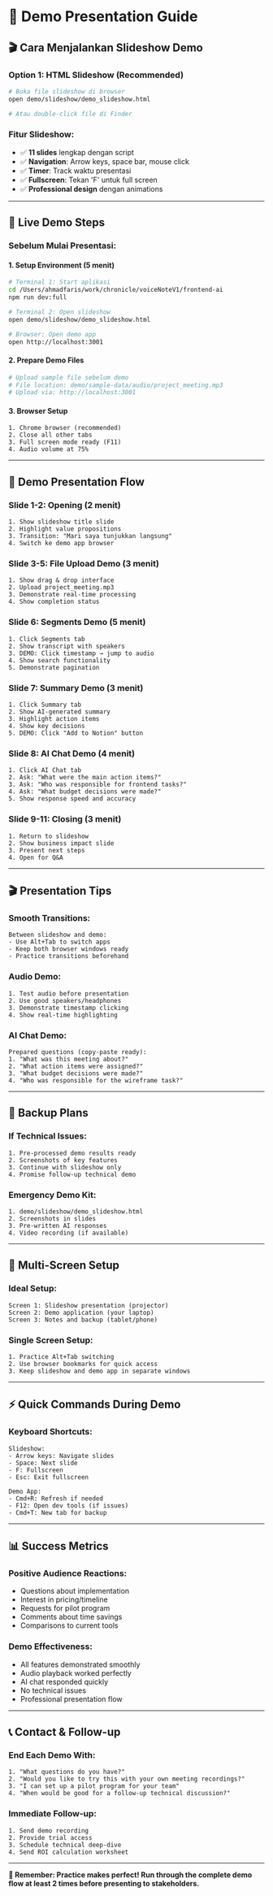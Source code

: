 # 🎯 Demo Presentation Guide

## 🎬 Cara Menjalankan Slideshow Demo

### **Option 1: HTML Slideshow (Recommended)**
```bash
# Buka file slideshow di browser
open demo/slideshow/demo_slideshow.html

# Atau double-click file di Finder
```

### **Fitur Slideshow:**
- ✅ **11 slides** lengkap dengan script
- ✅ **Navigation**: Arrow keys, space bar, mouse click
- ✅ **Timer**: Track waktu presentasi
- ✅ **Fullscreen**: Tekan 'F' untuk full screen
- ✅ **Professional design** dengan animations

---

## 🎤 Live Demo Steps

### **Sebelum Mulai Presentasi:**

#### **1. Setup Environment (5 menit)**
```bash
# Terminal 1: Start aplikasi
cd /Users/ahmadfaris/work/chronicle/voiceNoteV1/frontend-ai
npm run dev:full

# Terminal 2: Open slideshow
open demo/slideshow/demo_slideshow.html

# Browser: Open demo app
open http://localhost:3001
```

#### **2. Prepare Demo Files**
```bash
# Upload sample file sebelum demo
# File location: demo/sample-data/audio/project_meeting.mp3
# Upload via: http://localhost:3001
```

#### **3. Browser Setup**
```
1. Chrome browser (recommended)
2. Close all other tabs
3. Full screen mode ready (F11)
4. Audio volume at 75%
```

---

## 🎯 Demo Presentation Flow

### **Slide 1-2: Opening (2 menit)**
```
1. Show slideshow title slide
2. Highlight value propositions
3. Transition: "Mari saya tunjukkan langsung"
4. Switch ke demo app browser
```

### **Slide 3-5: File Upload Demo (3 menit)**
```
1. Show drag & drop interface
2. Upload project_meeting.mp3
3. Demonstrate real-time processing
4. Show completion status
```

### **Slide 6: Segments Demo (5 menit)**
```
1. Click Segments tab
2. Show transcript with speakers
3. DEMO: Click timestamp → jump to audio
4. Show search functionality
5. Demonstrate pagination
```

### **Slide 7: Summary Demo (3 menit)**
```
1. Click Summary tab
2. Show AI-generated summary
3. Highlight action items
4. Show key decisions
5. DEMO: Click "Add to Notion" button
```

### **Slide 8: AI Chat Demo (4 menit)**
```
1. Click AI Chat tab
2. Ask: "What were the main action items?"
3. Ask: "Who was responsible for frontend tasks?"
4. Ask: "What budget decisions were made?"
5. Show response speed and accuracy
```

### **Slide 9-11: Closing (3 menit)**
```
1. Return to slideshow
2. Show business impact slide
3. Present next steps
4. Open for Q&A
```

---

## 🎬 Presentation Tips

### **Smooth Transitions:**
```
Between slideshow and demo:
- Use Alt+Tab to switch apps
- Keep both browser windows ready
- Practice transitions beforehand
```

### **Audio Demo:**
```
1. Test audio before presentation
2. Use good speakers/headphones
3. Demonstrate timestamp clicking
4. Show real-time highlighting
```

### **AI Chat Demo:**
```
Prepared questions (copy-paste ready):
1. "What was this meeting about?"
2. "What action items were assigned?"
3. "What budget decisions were made?"
4. "Who was responsible for the wireframe task?"
```

---

## 🚨 Backup Plans

### **If Technical Issues:**
```
1. Pre-processed demo results ready
2. Screenshots of key features
3. Continue with slideshow only
4. Promise follow-up technical demo
```

### **Emergency Demo Kit:**
```
1. demo/slideshow/demo_slideshow.html
2. Screenshots in slides
3. Pre-written AI responses
4. Video recording (if available)
```

---

## 📱 Multi-Screen Setup

### **Ideal Setup:**
```
Screen 1: Slideshow presentation (projector)
Screen 2: Demo application (your laptop)
Screen 3: Notes and backup (tablet/phone)
```

### **Single Screen Setup:**
```
1. Practice Alt+Tab switching
2. Use browser bookmarks for quick access
3. Keep slideshow and demo app in separate windows
```

---

## ⚡ Quick Commands During Demo

### **Keyboard Shortcuts:**
```
Slideshow:
- Arrow keys: Navigate slides
- Space: Next slide
- F: Fullscreen
- Esc: Exit fullscreen

Demo App:
- Cmd+R: Refresh if needed
- F12: Open dev tools (if issues)
- Cmd+T: New tab for backup
```

---

## 📊 Success Metrics

### **Positive Audience Reactions:**
- Questions about implementation
- Interest in pricing/timeline
- Requests for pilot program
- Comments about time savings
- Comparisons to current tools

### **Demo Effectiveness:**
- All features demonstrated smoothly
- Audio playback worked perfectly
- AI chat responded quickly
- No technical issues
- Professional presentation flow

---

## 📞 Contact & Follow-up

### **End Each Demo With:**
```
1. "What questions do you have?"
2. "Would you like to try this with your own meeting recordings?"
3. "I can set up a pilot program for your team"
4. "When would be good for a follow-up technical discussion?"
```

### **Immediate Follow-up:**
```
1. Send demo recording
2. Provide trial access
3. Schedule technical deep-dive
4. Send ROI calculation worksheet
```

---

**🎯 Remember: Practice makes perfect! Run through the complete demo flow at least 2 times before presenting to stakeholders.**
